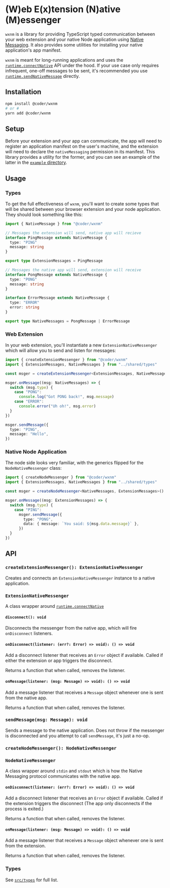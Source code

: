 # (W)eb E(x)tension (N)ative (M)essenger

`wxnm` is a library for providing TypeScript typed communication between your web extension and your native Node application using [Native Messaging](https://developer.mozilla.org/en-US/docs/Mozilla/Add-ons/WebExtensions/Native_messaging). It also provides some utilities for installing your native application's app manifest.

`wxnm` is meant for long-running applications and uses the [`runtime.connectNative`](https://developer.mozilla.org/en-US/docs/Mozilla/Add-ons/WebExtensions/API/runtime/connectNative) API under the hood. If your use case only requires infrequent, one-off messages to be sent, it's recommended you use [`runtime.sendNativeMessage`](https://developer.mozilla.org/en-US/docs/Mozilla/Add-ons/WebExtensions/API/runtime/sendNativeMessage) directly.

## Installation

```bash
npm install @coder/wxnm
# or #
yarn add @coder/wxnm
```

## Setup

Before your extension and your app can communicate, the app will need to register an application manifest on the user's machine, and the extension will need to declare the `nativeMessaging` permission in its manifest. This library provides a utility for the former, and you can see an example of the latter in the [`example` directory](/example).

## Usage

### Types

To get the full effectiveness of `wxnm`, you'll want to create some types that will be shared between your browser extension and your node application. They should look something like this:

```ts
import { NativeMessage } from "@coder/wxnm"

// Messages the extension will send, native app will recieve
interface PingMessage extends NativeMessage {
  type: "PING"
  message: string
}

export type ExtensionMessages = PingMessage

// Messages the native app will send, extension will receive
interface PongMessage extends NativeMessage {
  type: "PONG"
  message: string
}

interface ErrorMessage extends NativeMessage {
  type: "ERROR"
  error: string  
}

export type NativeMessages = PongMessage | ErrorMessage
```

### Web Extension

In your web extension, you'll instantiate a new `ExtensionNativeMessenger` which will allow you to send and listen for messages:

```ts
import { createExtensionMessenger } from "@coder/wxnm"
import { ExtensionMessages, NativeMessages } from "../shared/types"

const msger = createExtensionMessenger<ExtensionMessages, NativeMessages>("name_of_app")

msger.onMessage((msg: NativeMessages) => {
  switch (msg.type) {
    case "PONG":
      console.log("Got PONG back!", msg.message)
    case "ERROR":
      console.error("Uh oh!", msg.error)
  }
})

msger.sendMessage({
  type: "PING",
  message: "Hello",
})
```

### Native Node Application

The node side looks very familiar, with the generics flipped for the `NodeNativeMessenger` class:

```ts
import { createNodeMessenger } from "@coder/wxnm"
import { ExtensionMessages, NativeMessages } from "../shared/types"

const msger = createNodeMessenger<NativeMessages, ExtensionMessages>()

msger.onMessage((msg: ExtensionMessages) => {
  switch (msg.type) {
    case "PING":
      msger.sendMessage({
        type: "PONG",
        data: { message: `You said: ${msg.data.message}` },
      })
  }
})
```

## API

### `createExtensionMessenger(): ExtensionNativeMessenger`

Creates and connects an `ExtensionNativeMessenger` instance to a native application.

### `ExtensionNativeMessenger`

A class wrapper around [`runtime.connectNative`](https://developer.mozilla.org/en-US/docs/Mozilla/Add-ons/WebExtensions/API/runtime/connectNative)

#### `disconnect(): void`

Disconnects the messenger from the native app, which will fire `onDisconnect` listeners.

#### `onDisconnect(listener: (err?: Error) => void): () => void`

Add a disconnect listener that receives an `Error` object if available. Called if either the extension or app triggers the disconnect.

Returns a function that when called, removes the listener.

#### `onMessage(listener: (msg: Message) => void): () => void`

Add a message listener that receives a `Message` object whenever one is sent from the native app.

Returns a function that when called, removes the listener.

### `sendMessage(msg: Message): void`

Sends a message to the native application. Does not throw if the messenger is disconnected and you attempt to call `sendMessage`, it's just a no-op.

### `createNodeMessenger(): NodeNativeMessenger`

### `NodeNativeMessenger`

A class wrapper around `stdin` and `stdout` which is how the Native Messaging protocol communicates with the native app.

#### `onDisconnect(listener: (err?: Error) => void): () => void`

Add a disconnect listener that receives an `Error` object if available. Called if the extension triggers the disconnect (The app only disconnects if the process is exited.)

Returns a function that when called, removes the listener.

#### `onMessage(listener: (msg: Message) => void): () => void`

Add a message listener that receives a `Message` object whenever one is sent from the extension.

Returns a function that when called, removes the listener.

### Types

See [`src/types`](/src/types) for full list.
